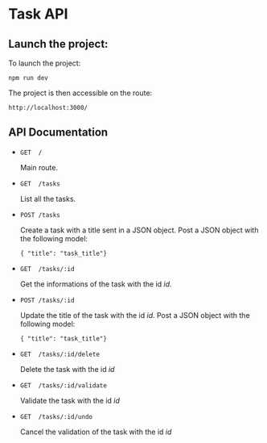 # Task API

## Launch the project:
To launch the project:

```npm run dev```

The project is then accessible on the route:

```http://localhost:3000/``` 


## API Documentation

* ```GET  /``` 

  Main route.

* ```GET  /tasks``` 

  List all the tasks.

* ```POST /tasks``` 

  Create a task with a title sent in a JSON object. Post a JSON object with the following model: 

  ```{ "title": "task_title"}```

* ```GET  /tasks/:id``` 

  Get the informations of the task with the id *id*.

* ```POST /tasks/:id``` 

  Update the title of the task with the id *id*. Post a JSON object with the following model: 

  ```{ "title": "task_title"}```

* ```GET  /tasks/:id/delete```

  Delete the task with the id *id*

* ```GET  /tasks/:id/validate```

  Validate the task with the id *id*

* ```GET  /tasks/:id/undo```

  Cancel the validation of the task with the id *id*
